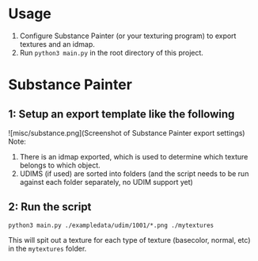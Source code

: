 # Usage
1. Configure Substance Painter (or your texturing program) to export textures and an idmap.
2. Run `python3 main.py` in the root directory of this project.

# Substance Painter
## 1: Setup an export template like the following
 
![misc/substance.png](Screenshot of Substance Painter export settings)
Note:
1. There is an idmap exported, which is used to determine which texture belongs to which object.
2. UDIMS (if used) are sorted into folders (and the script needs to be run against each folder separately, no UDIM support yet)

## 2: Run the script
```
python3 main.py ./exampledata/udim/1001/*.png ./mytextures
```
This will spit out a texture for each type of texture (basecolor, normal, etc) in the `mytextures` folder.